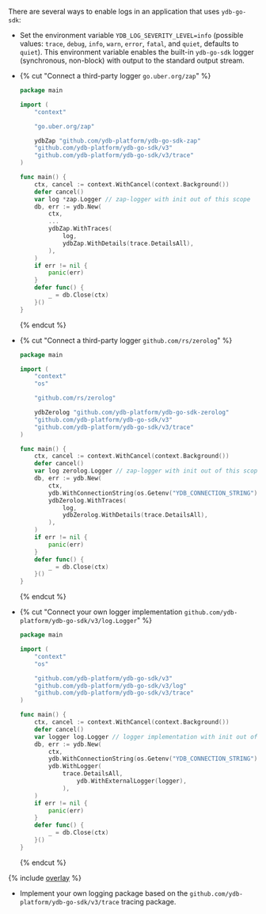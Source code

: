 There are several ways to enable logs in an application that uses `ydb-go-sdk`:

* Set the environment variable `YDB_LOG_SEVERITY_LEVEL=info` (possible values: `trace`, `debug`, `info`, `warn`, `error`, `fatal`, and `quiet`, defaults to `quiet`).
  This environment variable enables the built-in `ydb-go-sdk` logger (synchronous, non-block) with output to the standard output stream.
* {% cut "Connect a third-party logger `go.uber.org/zap`" %}

    ```go
    package main
    
    import (
        "context"
    
        "go.uber.org/zap"
    
        ydbZap "github.com/ydb-platform/ydb-go-sdk-zap"
        "github.com/ydb-platform/ydb-go-sdk/v3"
        "github.com/ydb-platform/ydb-go-sdk/v3/trace"
    )
    
    func main() {
        ctx, cancel := context.WithCancel(context.Background())
        defer cancel()
        var log *zap.Logger // zap-logger with init out of this scope
        db, err := ydb.New(
            ctx,
            ...
            ydbZap.WithTraces(
                log,
                ydbZap.WithDetails(trace.DetailsAll),
            ),
        )
        if err != nil {
            panic(err)
        }
        defer func() {
            _ = db.Close(ctx)
        }()
    }
    ```

    {% endcut %}
* {% cut "Connect a third-party logger `github.com/rs/zerolog`" %}

    ```go
    package main
    
    import (
        "context"
        "os"
    
        "github.com/rs/zerolog"
    
        ydbZerolog "github.com/ydb-platform/ydb-go-sdk-zerolog"
        "github.com/ydb-platform/ydb-go-sdk/v3"
        "github.com/ydb-platform/ydb-go-sdk/v3/trace"
    )
    
    func main() {
        ctx, cancel := context.WithCancel(context.Background())
        defer cancel()
        var log zerolog.Logger // zap-logger with init out of this scope
        db, err := ydb.New(
            ctx,
            ydb.WithConnectionString(os.Getenv("YDB_CONNECTION_STRING")),
            ydbZerolog.WithTraces(
                log,
                ydbZerolog.WithDetails(trace.DetailsAll),
            ),
        )
        if err != nil {
            panic(err)
        }
        defer func() {
            _ = db.Close(ctx)
        }()
    }
    ```

    {% endcut %}
* {% cut "Connect your own logger implementation `github.com/ydb-platform/ydb-go-sdk/v3/log.Logger`" %}

    ```go
    package main
    
    import (
        "context"
        "os"
    
        "github.com/ydb-platform/ydb-go-sdk/v3"
        "github.com/ydb-platform/ydb-go-sdk/v3/log"
        "github.com/ydb-platform/ydb-go-sdk/v3/trace"
    )
    
    func main() {
        ctx, cancel := context.WithCancel(context.Background())
        defer cancel()
        var logger log.Logger // logger implementation with init out of this scope
        db, err := ydb.New(
            ctx,
            ydb.WithConnectionString(os.Getenv("YDB_CONNECTION_STRING")),
            ydb.WithLogger(
                trace.DetailsAll,
    			    ydb.WithExternalLogger(logger),
    		    ),
        )
        if err != nil {
            panic(err)
        }
        defer func() {
            _ = db.Close(ctx)
        }()
    }
    ```

    {% endcut %}

{% include [overlay](go_appendix.md) %}

* Implement your own logging package based on the `github.com/ydb-platform/ydb-go-sdk/v3/trace` tracing package.

